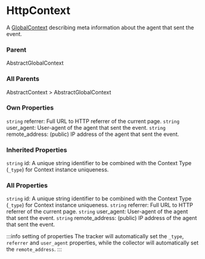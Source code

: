 # HttpContext
A [GlobalContext](/taxonomy/reference/global-contexts/overview.md) describing meta information about the agent that sent the event.

### Parent
AbstractGlobalContext

### All Parents
AbstractContext > AbstractGlobalContext

### Own Properties
`string` referrer: Full URL to HTTP referrer of the current page.
`string` user_agent: User-agent of the agent that sent the event.
`string` remote_address: (public) IP address of the agent that sent the event.

### Inherited Properties
`string` id: A unique string identifier to be combined with the Context Type (`_type`) 
for Context instance uniqueness.

### All Properties
`string` id: A unique string identifier to be combined with the Context Type (`_type`) 
for Context instance uniqueness.
`string` referrer: Full URL to HTTP referrer of the current page.
`string` user_agent: User-agent of the agent that sent the event.
`string` remote_address: (public) IP address of the agent that sent the event.

:::info setting of properties
The tracker will automatically set the `_type`, `referrer` and `user_agent` properties, while the collector will automatically set the `remote_address`.
:::
